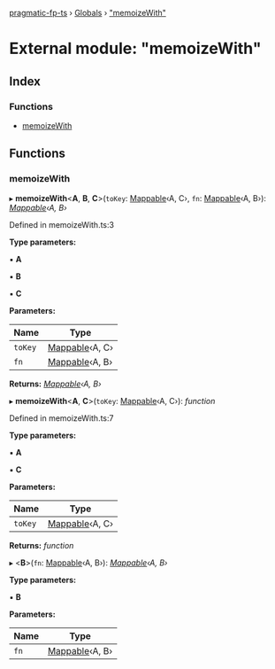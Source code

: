[pragmatic-fp-ts](../README.md) › [Globals](../globals.md) › ["memoizeWith"](_memoizewith_.md)

# External module: "memoizeWith"

## Index

### Functions

* [memoizeWith](_memoizewith_.md#memoizewith)

## Functions

###  memoizeWith

▸ **memoizeWith**<**A**, **B**, **C**>(`toKey`: [Mappable](_types_.md#mappable)‹A, C›, `fn`: [Mappable](_types_.md#mappable)‹A, B›): *[Mappable](_types_.md#mappable)‹A, B›*

Defined in memoizeWith.ts:3

**Type parameters:**

▪ **A**

▪ **B**

▪ **C**

**Parameters:**

Name | Type |
------ | ------ |
`toKey` | [Mappable](_types_.md#mappable)‹A, C› |
`fn` | [Mappable](_types_.md#mappable)‹A, B› |

**Returns:** *[Mappable](_types_.md#mappable)‹A, B›*

▸ **memoizeWith**<**A**, **C**>(`toKey`: [Mappable](_types_.md#mappable)‹A, C›): *function*

Defined in memoizeWith.ts:7

**Type parameters:**

▪ **A**

▪ **C**

**Parameters:**

Name | Type |
------ | ------ |
`toKey` | [Mappable](_types_.md#mappable)‹A, C› |

**Returns:** *function*

▸ <**B**>(`fn`: [Mappable](_types_.md#mappable)‹A, B›): *[Mappable](_types_.md#mappable)‹A, B›*

**Type parameters:**

▪ **B**

**Parameters:**

Name | Type |
------ | ------ |
`fn` | [Mappable](_types_.md#mappable)‹A, B› |
